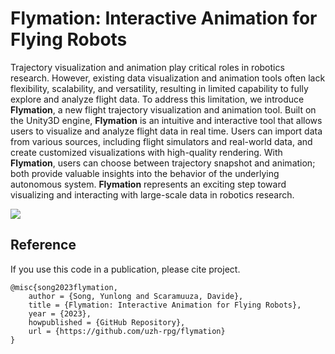 # Flymation: Interactive Animation for Flying Robots

Trajectory visualization and animation play critical roles in robotics research. However, existing data visualization and animation tools often lack flexibility, scalability, and versatility, resulting in limited capability to fully explore and analyze flight data. To address this limitation, we introduce **Flymation**, a new flight trajectory visualization and animation tool. Built on the Unity3D engine, **Flymation** is an intuitive and interactive tool that allows users to visualize and analyze flight data in real time. Users can import data from various sources, including flight simulators and real-world data, and create customized visualizations with high-quality rendering. With **Flymation**, users can choose between trajectory snapshot and animation; both provide valuable insights into the behavior of the underlying autonomous system. **Flymation** represents an exciting step toward visualizing and interacting with large-scale data in robotics research.


![](Images/animation.gif)


## Reference 

If you use this code in a publication, please cite project.

```
@misc{song2023flymation,
    author = {Song, Yunlong and Scaramuuza, Davide},
    title = {Flymation: Interactive Animation for Flying Robots},
    year = {2023},
    howpublished = {GitHub Repository},
    url = {https://github.com/uzh-rpg/flymation}
}
```